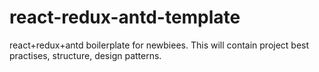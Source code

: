 # react-redux-antd-template
react+redux+antd boilerplate for newbiees. This will contain project best practises, structure, design patterns.
